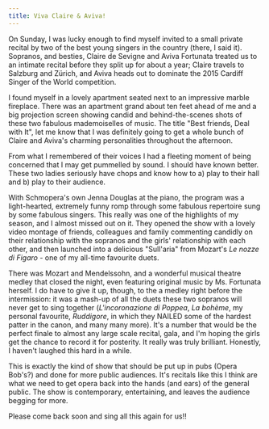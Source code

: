 ```yaml
---
title: Viva Claire & Aviva!
---
```


On Sunday, I was lucky enough to find myself invited to a small private recital by two of the best young singers in the country (there, I said it). Sopranos, and besties, Claire de Sevigne and Aviva Fortunata treated us to an intimate recital before they split up for about a year; Claire travels to Salzburg and Zürich, and Aviva heads out to dominate the 2015 Cardiff Singer of the World competition.

I found myself in a lovely apartment seated next to an impressive marble fireplace. There was an apartment grand about ten feet ahead of me and a big projection screen showing candid and behind-the-scenes shots of these two fabulous mademoiselles of music. The title "Best friends, Deal with It", let me know that I was definitely going to get a whole bunch of Claire and Aviva's charming personalities throughout the afternoon. 

From what I remembered of their voices I had a fleeting moment of being concerned that I may get pummelled by sound. I should have known better. These two ladies seriously have chops and know how to a) play to their hall and b) play to their audience.

With Schmopera's own Jenna Douglas at the piano, the program was a light-hearted, extremely funny romp through some fabulous repertoire sung by some fabulous singers. This really was one of the highlights of my season, and I almost missed out on it. They opened the show with a lovely video montage of friends, colleagues and family commenting candidly on their relationship with the sopranos and the girls' relationship with each other, and then launched into a delicious "Sull'aria" from Mozart's *Le nozze di Figaro* - one of my all-time favourite duets.

There was Mozart and Mendelssohn, and a wonderful musical theatre medley that closed the night, even featuring original music by Ms. Fortunata herself.  I do have to give it up, though, to the a medley right before the intermission: it was a mash-up of all the duets these two sopranos will never get to sing together (*L'incoronazione di Poppea*, *La bohème*, my personal favourite, *Ruddigore*, in which they NAILED some of the hardest patter in the canon, and many many more). It's a number that would be the perfect finale to almost any large scale recital, gala, and I'm hoping the girls get the chance to record it for posterity. It really was truly brilliant. Honestly, I haven't laughed this hard in a while. 

This is exactly the kind of show that should be put up in pubs (Opera Bob's?) and done for more public audiences. It's recitals like this I think are what we need to get opera back into the hands (and ears) of the general public. The show is contemporary, entertaining, and leaves the audience begging for more. 

Please come back soon and sing all this again for us!!
